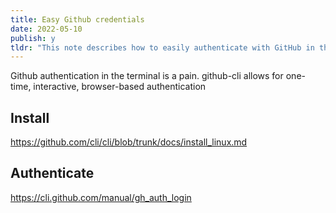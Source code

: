 ```yaml
---
title: Easy Github credentials
date: 2022-05-10
publish: y
tldr: "This note describes how to easily authenticate with GitHub in the terminal using the GitHub CLI. It provides links to the installation guide and the authentication login instructions."
---
```


Github authentication in the terminal is a pain.  github-cli allows for one-time,  interactive, browser-based authentication

## Install
https://github.com/cli/cli/blob/trunk/docs/install_linux.md

## Authenticate
https://cli.github.com/manual/gh_auth_login
